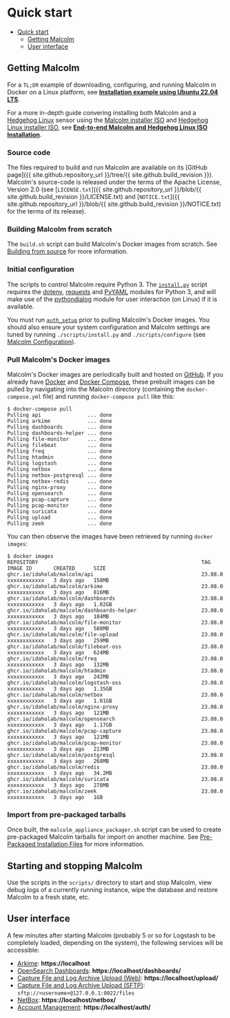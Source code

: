 # <a name="QuickStart"></a>Quick start

* [Quick start](#QuickStart)
    - [Getting Malcolm](#GetMalcolm)
    - [User interface](#UserInterfaceURLs)

## <a name="GetMalcolm"></a>Getting Malcolm

For a `TL;DR` example of downloading, configuring, and running Malcolm in Docker on a Linux platform, see **[Installation example using Ubuntu 22.04 LTS](ubuntu-install-example.md#InstallationExample)**.

For a more in-depth guide convering installing both Malcolm and a [Hedgehog Linux](hedgehog.md) sensor using the [Malcolm installer ISO](malcolm-iso.md#ISO) and [Hedgehog Linux installer ISO](hedgehog-installation.md#HedgehogInstallation), see **[End-to-end Malcolm and Hedgehog Linux ISO Installation](malcolm-hedgehog-e2e-iso-install.md#InstallationExample)**.

### Source code

The files required to build and run Malcolm are available on its [GitHub page]({{ site.github.repository_url }}/tree/{{ site.github.build_revision }}). Malcolm's source-code is released under the terms of the Apache License, Version 2.0 (see [`LICENSE.txt`]({{ site.github.repository_url }}/blob/{{ site.github.build_revision }}/LICENSE.txt) and [`NOTICE.txt`]({{ site.github.repository_url }}/blob/{{ site.github.build_revision }}/NOTICE.txt) for the terms of its release).

### Building Malcolm from scratch

The `build.sh` script can build Malcolm's Docker images from scratch. See [Building from source](development.md#Build) for more information.

### Initial configuration

The scripts to control Malcolm require Python 3. The [`install.py`](malcolm-config.md#ConfigAndTuning) script requires the [dotenv](https://github.com/theskumar/python-dotenv), [requests](https://docs.python-requests.org/en/latest/) and [PyYAML](https://pyyaml.org/) modules for Python 3, and will make use of the [pythondialog](https://pythondialog.sourceforge.io/) module for user interaction (on Linux) if it is available.

You must run [`auth_setup`](authsetup.md#AuthSetup) prior to pulling Malcolm's Docker images. You should also ensure your system configuration and Malcolm settings are tuned by running `./scripts/install.py` and `./scripts/configure` (see [Malcolm Configuration](malcolm-config.md#ConfigAndTuning)).
    
### Pull Malcolm's Docker images

Malcolm's Docker images are periodically built and hosted on [GitHub](https://github.com/orgs/idaholab/packages?repo_name=Malcolm). If you already have [Docker](https://www.docker.com/) and [Docker Compose](https://docs.docker.com/compose/), these prebuilt images can be pulled by navigating into the Malcolm directory (containing the `docker-compose.yml` file) and running `docker-compose pull` like this:
```
$ docker-compose pull
Pulling api               ... done
Pulling arkime            ... done
Pulling dashboards        ... done
Pulling dashboards-helper ... done
Pulling file-monitor      ... done
Pulling filebeat          ... done
Pulling freq              ... done
Pulling htadmin           ... done
Pulling logstash          ... done
Pulling netbox            ... done
Pulling netbox-postgresql ... done
Pulling netbox-redis      ... done
Pulling nginx-proxy       ... done
Pulling opensearch        ... done
Pulling pcap-capture      ... done
Pulling pcap-monitor      ... done
Pulling suricata          ... done
Pulling upload            ... done
Pulling zeek              ... done
```

You can then observe the images have been retrieved by running `docker images`:
```
$ docker images
REPOSITORY                                                     TAG               IMAGE ID       CREATED      SIZE
ghcr.io/idaholab/malcolm/api                                   23.08.0           xxxxxxxxxxxx   3 days ago   158MB
ghcr.io/idaholab/malcolm/arkime                                23.08.0           xxxxxxxxxxxx   3 days ago   816MB
ghcr.io/idaholab/malcolm/dashboards                            23.08.0           xxxxxxxxxxxx   3 days ago   1.02GB
ghcr.io/idaholab/malcolm/dashboards-helper                     23.08.0           xxxxxxxxxxxx   3 days ago   184MB
ghcr.io/idaholab/malcolm/file-monitor                          23.08.0           xxxxxxxxxxxx   3 days ago   588MB
ghcr.io/idaholab/malcolm/file-upload                           23.08.0           xxxxxxxxxxxx   3 days ago   259MB
ghcr.io/idaholab/malcolm/filebeat-oss                          23.08.0           xxxxxxxxxxxx   3 days ago   624MB
ghcr.io/idaholab/malcolm/freq                                  23.08.0           xxxxxxxxxxxx   3 days ago   132MB
ghcr.io/idaholab/malcolm/htadmin                               23.08.0           xxxxxxxxxxxx   3 days ago   242MB
ghcr.io/idaholab/malcolm/logstash-oss                          23.08.0           xxxxxxxxxxxx   3 days ago   1.35GB
ghcr.io/idaholab/malcolm/netbox                                23.08.0           xxxxxxxxxxxx   3 days ago   1.01GB
ghcr.io/idaholab/malcolm/nginx-proxy                           23.08.0           xxxxxxxxxxxx   3 days ago   121MB
ghcr.io/idaholab/malcolm/opensearch                            23.08.0           xxxxxxxxxxxx   3 days ago   1.17GB
ghcr.io/idaholab/malcolm/pcap-capture                          23.08.0           xxxxxxxxxxxx   3 days ago   121MB
ghcr.io/idaholab/malcolm/pcap-monitor                          23.08.0           xxxxxxxxxxxx   3 days ago   213MB
ghcr.io/idaholab/malcolm/postgresql                            23.08.0           xxxxxxxxxxxx   3 days ago   268MB
ghcr.io/idaholab/malcolm/redis                                 23.08.0           xxxxxxxxxxxx   3 days ago   34.2MB
ghcr.io/idaholab/malcolm/suricata                              23.08.0           xxxxxxxxxxxx   3 days ago   278MB
ghcr.io/idaholab/malcolm/zeek                                  23.08.0           xxxxxxxxxxxx   3 days ago   1GB
```

### Import from pre-packaged tarballs

Once built, the `malcolm_appliance_packager.sh` script can be used to create pre-packaged Malcolm tarballs for import on another machine. See [Pre-Packaged Installation Files](development.md#Packager) for more information.

## Starting and stopping Malcolm

Use the scripts in the `scripts/` directory to start and stop Malcolm, view debug logs of a currently running
instance, wipe the database and restore Malcolm to a fresh state, etc.

## <a name="UserInterfaceURLs"></a>User interface

A few minutes after starting Malcolm (probably 5 or so for Logstash to be completely loaded, depending on the system), the following services will be accessible:

* [Arkime](https://arkime.com/): **https://localhost**
* [OpenSearch Dashboards](https://opensearch.org/docs/latest/dashboards/index/): **https://localhost/dashboards/**
* [Capture File and Log Archive Upload (Web)](upload.md#Upload): **https://localhost/upload/**
* [Capture File and Log Archive Upload (SFTP)](upload.md#Upload): `sftp://<username>@127.0.0.1:8022/files`
* [NetBox](asset-interaction-analysis.md#AssetInteractionAnalysis): **https://localhost/netbox/**
* [Account Management](authsetup.md#AuthBasicAccountManagement): **https://localhost/auth/**